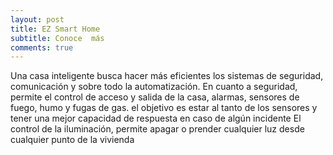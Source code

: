 ```yaml
---
layout: post
title: EZ Smart Home
subtitle: Conoce  más
comments: true
---
```

Una casa inteligente busca hacer más eficientes los sistemas de seguridad, comunicación y sobre todo la automatización.
En cuanto a seguridad, permite el control de acceso y salida de la casa, alarmas, sensores de fuego, humo y fugas de gas. el objetivo es estar al tanto de los sensores y tener una mejor capacidad de respuesta en caso de algún incidente
El control de la iluminación, permite apagar o prender cualquier luz desde cualquier punto de la vivienda


